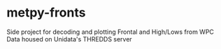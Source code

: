 # metpy-fronts
Side project for decoding and plotting Frontal and High/Lows from WPC Data housed on Unidata's THREDDS server
